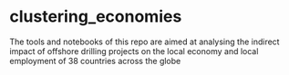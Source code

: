 # clustering_economies

The tools and notebooks of this repo are aimed at analysing the indirect impact of offshore drilling projects on the local economy and local employment of 38 countries across the globe
